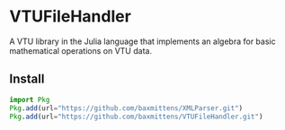 # VTUFileHandler
A VTU library in the Julia language that implements an algebra for basic mathematical operations on VTU data.

## Install

```julia
import Pkg
Pkg.add(url="https://github.com/baxmittens/XMLParser.git")
Pkg.add(url="https://github.com/baxmittens/VTUFileHandler.git")
```
